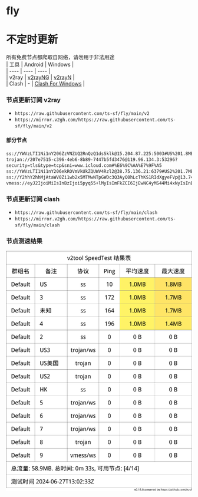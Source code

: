 # fly
# 不定时更新
所有免费节点都爬取自网络，请勿用于非法用途  
|  工具  | Android  | Windows  |  
|  ----  | ----   | ----  |  
| v2ray  | [v2rayNG](https://github.com/2dust/v2rayNG/releases) | [v2rayN](https://github.com/2dust/v2rayN/releases) |  
| Clash  | - | [Clash For Windows](https://github.com/2dust/clashN/releases) | 
  
### 节点更新订阅  v2ray
- `https://raw.githubusercontent.com/ts-sf/fly/main/v2`  
- `https://mirror.v2gh.com/https://raw.githubusercontent.com/ts-sf/fly/main/v2`  

#### 部分节点  
``` 
ss://YWVzLTI1Ni1nY206ZzVNZUQ2RnQzQ1dsSklk@15.204.87.225:5003#US%201.8MB%2Fs
trojan://207e7515-c396-4eb6-8b89-7447b5fd3476@119.96.134.3:53296?security=tls&type=tcp&sni=www.icloud.com#%E6%9C%AA%E7%9F%A5
ss://YWVzLTI1Ni1nY206ekROVmVkUkZQUWV4Rzl2@38.75.136.21:6379#US2%201.7MB%2Fs
ss://Y2hhY2hhMjAtaWV0Zi1wb2x5MTMwNTpGWDc3Q3AyQ0hLcThKS1RIdXgyeFVp@13.74.65.144:32935#%E6%9C%AA%E7%9F%A52%206.4MB%2Fs
vmess://eyJ2IjoiMiIsInBzIjoi5pyq55+lMyIsImFkZCI6IjEwNC4yMS44Mi4xNyIsInBvcnQiOiI0NDMiLCJpZCI6ImJjODY0MDc4LWRjZjMtNGJmNC04ZGJmLWNhOWYyMDBiNTZiZSIsImFpZCI6IjAiLCJzY3kiOiJhdXRvIiwibmV0Ijoid3MiLCJ0eXBlIjoiIiwiaG9zdCI6Imd3ZGVmLnNicyIsInBhdGgiOiIvbGlua3dzIiwidGxzIjoidGxzIiwic25pIjoiZ3dkZWYuc2JzIiwidGVzdF9uYW1lIjoiMyJ9
```
### 节点更新订阅  clash
- `https://raw.githubusercontent.com/ts-sf/fly/main/clash`  
- `https://mirror.v2gh.com/https://raw.githubusercontent.com/ts-sf/fly/main/clash`  

### 节点测速结果
![image](traffic.png)
